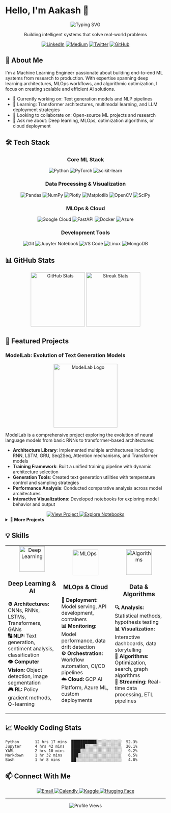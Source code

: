 # Hello, I'm Aakash 👋 

<div align="center">
  <img src="https://readme-typing-svg.herokuapp.com?font=Fira+Code&size=30&duration=3000&pause=1000&color=2E97F7&center=true&vCenter=true&width=600&lines=Machine+Learning+Engineer;Deep+Learning+Enthusiast;MLOps+Practitioner;Algorithm+Specialist" alt="Typing SVG" />
  
  <p>Building intelligent systems that solve real-world problems</p>
  
  [![LinkedIn](https://img.shields.io/badge/LinkedIn-%230077B5.svg?logo=linkedin&logoColor=white)](https://linkedin.com/in/aakashak2k) 
  [![Medium](https://img.shields.io/badge/Medium-12100E?logo=medium&logoColor=white)](https://medium.com/@aakashak2000) 
  [![Twitter](https://img.shields.io/badge/Twitter-%231DA1F2.svg?logo=Twitter&logoColor=white)](https://twitter.com/aakashak2k) 
  [![GitHub](https://img.shields.io/badge/GitHub-100000?logo=github&logoColor=white)](https://github.com/aakashak2000)
</div>

## 🧠 About Me

I'm a Machine Learning Engineer passionate about building end-to-end ML systems from research to production. With expertise spanning deep learning architectures, MLOps workflows, and algorithmic optimization, I focus on creating scalable and efficient AI solutions.

- 🔭 Currently working on: Text generation models and NLP pipelines
- 🌱 Learning: Transformer architectures, multimodal learning, and LLM deployment strategies
- 👯 Looking to collaborate on: Open-source ML projects and research
- 💬 Ask me about: Deep learning, MLOps, optimization algorithms, or cloud deployment

## 🛠️ Tech Stack

<div align="center">

### Core ML Stack
![Python](https://img.shields.io/badge/python-3670A0?style=for-the-badge&logo=python&logoColor=ffdd54)
![PyTorch](https://img.shields.io/badge/PyTorch-%23EE4C2C.svg?style=for-the-badge&logo=PyTorch&logoColor=white)
![scikit-learn](https://img.shields.io/badge/scikit--learn-%23F7931E.svg?style=for-the-badge&logo=scikit-learn&logoColor=white)

### Data Processing & Visualization
![Pandas](https://img.shields.io/badge/pandas-%23150458.svg?style=for-the-badge&logo=pandas&logoColor=white)
![NumPy](https://img.shields.io/badge/numpy-%23013243.svg?style=for-the-badge&logo=numpy&logoColor=white)
![Plotly](https://img.shields.io/badge/Plotly-%233F4F75.svg?style=for-the-badge&logo=plotly&logoColor=white)
![Matplotlib](https://img.shields.io/badge/Matplotlib-%23ffffff.svg?style=for-the-badge&logo=Matplotlib&logoColor=black)
![OpenCV](https://img.shields.io/badge/opencv-%23white.svg?style=for-the-badge&logo=opencv&logoColor=white)
![SciPy](https://img.shields.io/badge/SciPy-%230C55A5.svg?style=for-the-badge&logo=scipy&logoColor=%white)

### MLOps & Cloud
![Google Cloud](https://img.shields.io/badge/GoogleCloud-%234285F4.svg?style=for-the-badge&logo=google-cloud&logoColor=white)
![FastAPI](https://img.shields.io/badge/FastAPI-005571?style=for-the-badge&logo=fastapi)
![Docker](https://img.shields.io/badge/docker-%230db7ed.svg?style=for-the-badge&logo=docker&logoColor=white)
![Azure](https://img.shields.io/badge/azure-%230072C6.svg?style=for-the-badge&logo=microsoftazure&logoColor=white)

### Development Tools
![Git](https://img.shields.io/badge/git-%23F05033.svg?style=for-the-badge&logo=git&logoColor=white)
![Jupyter Notebook](https://img.shields.io/badge/jupyter-%23FA0F00.svg?style=for-the-badge&logo=jupyter&logoColor=white)
![VS Code](https://img.shields.io/badge/VS%20Code-0078d7.svg?style=for-the-badge&logo=visual-studio-code&logoColor=white)
![Linux](https://img.shields.io/badge/Linux-FCC624?style=for-the-badge&logo=linux&logoColor=black)
![MongoDB](https://img.shields.io/badge/MongoDB-%234ea94b.svg?style=for-the-badge&logo=mongodb&logoColor=white)

</div>

## 📊 GitHub Stats

<div align="center">
  <img src="https://github-readme-stats.vercel.app/api?username=aakashak2000&show_icons=true&theme=tokyonight&hide_border=true" alt="GitHub Stats" height="170px"/>
  <img src="https://github-readme-streak-stats.herokuapp.com/?user=aakashak2000&theme=tokyonight&hide_border=true" alt="Streak Stats" height="170px"/>
</div>

## 🚀 Featured Projects

### ModelLab: Evolution of Text Generation Models

<div align="center">
  <img src="https://raw.githubusercontent.com/aakashak2000/aakashak2000/main/ModelLab_logo.png" alt="ModelLab Logo" width="200px"/>
</div>

ModelLab is a comprehensive project exploring the evolution of neural language models from basic RNNs to transformer-based architectures:

- **Architecture Library**: Implemented multiple architectures including RNN, LSTM, GRU, Seq2Seq, Attention mechanisms, and Transformer models
- **Training Framework**: Built a unified training pipeline with dynamic architecture selection
- **Generation Tools**: Created text generation utilities with temperature control and sampling strategies
- **Performance Analysis**: Conducted comparative analysis across model architectures
- **Interactive Visualizations**: Developed notebooks for exploring model behavior and output

<div align="center">
  <a href="https://github.com/aakashak2000/ModelLab">
    <img src="https://img.shields.io/badge/View_Project-181717?style=for-the-badge&logo=github&logoColor=white" alt="View Project"/>
  </a>
  <a href="https://github.com/aakashak2000/ModelLab/blob/main/notebooks/02_model_comparison.ipynb">
    <img src="https://img.shields.io/badge/Explore_Notebooks-F37626?style=for-the-badge&logo=jupyter&logoColor=white" alt="Explore Notebooks"/>
  </a>
</div>

<details>
  <summary><b>📁 More Projects</b></summary>
  
  ### Cloud-Native ML Pipeline
  
  - Engineered an end-to-end ML pipeline on Google Cloud Platform
  - Implemented CI/CD workflows for model training and deployment
  - Developed monitoring solutions for production model performance
  
  ### Computer Vision on Edge Devices
  
  - Designed lightweight CNN architectures for edge deployment
  - Optimized models using quantization and pruning techniques
  - Built custom data pipelines for real-time video processing
</details>

## 💡 Skills

<div align="center">
  <table>
    <tr>
      <td width="33%" align="center">
        <img width="80px" src="https://cdn.jsdelivr.net/gh/devicons/devicon/icons/tensorflow/tensorflow-original.svg" alt="Deep Learning"/>
        <h3>Deep Learning & AI</h3>
        <p align="left">
          <b>⚙️ Architectures:</b> CNNs, RNNs, LSTMs, Transformers, GANs<br>
          <b>🔠 NLP:</b> Text generation, sentiment analysis, classification<br>
          <b>👁️ Computer Vision:</b> Object detection, image segmentation<br>
          <b>🎮 RL:</b> Policy gradient methods, Q-learning
        </p>
      </td>
      <td width="33%" align="center">
        <img width="80px" src="https://cdn.jsdelivr.net/gh/devicons/devicon/icons/kubernetes/kubernetes-plain.svg" alt="MLOps"/>
        <h3>MLOps & Cloud</h3>
        <p align="left">
          <b>🚀 Deployment:</b> Model serving, API development, containers<br>
          <b>📊 Monitoring:</b> Model performance, data drift detection<br>
          <b>⚙️ Orchestration:</b> Workflow automation, CI/CD pipelines<br>
          <b>☁️ Cloud:</b> GCP AI Platform, Azure ML, custom deployments
        </p>
      </td>
      <td width="33%" align="center">
        <img width="80px" src="https://cdn.jsdelivr.net/gh/devicons/devicon/icons/python/python-original.svg" alt="Algorithms"/>
        <h3>Data & Algorithms</h3>
        <p align="left">
          <b>🔍 Analysis:</b> Statistical methods, hypothesis testing<br>
          <b>📊 Visualization:</b> Interactive dashboards, data storytelling<br>
          <b>🧮 Algorithms:</b> Optimization, search, graph algorithms<br>
          <b>🔄 Streaming:</b> Real-time data processing, ETL pipelines
        </p>
      </td>
    </tr>
  </table>
</div>

## 📈 Weekly Coding Stats

```text
Python       12 hrs 17 mins  ███████████░░░░░░░░░░░  52.3%
Jupyter      4 hrs 42 mins   ██████░░░░░░░░░░░░░░░░  20.1%
YAML         2 hrs 10 mins   ████░░░░░░░░░░░░░░░░░░   9.2%
Markdown     1 hr 32 mins    ███░░░░░░░░░░░░░░░░░░░   6.5%
Bash         1 hr 8 mins     ██░░░░░░░░░░░░░░░░░░░░   4.8%
```

## 📫 Connect With Me

<div align="center">
  <a href="mailto:aakashak2000@gmail.com">
    <img src="https://img.shields.io/badge/Email-D14836?style=for-the-badge&logo=gmail&logoColor=white" alt="Email"/>
  </a>
  <a href="https://calendly.com/aakashak2000">
    <img src="https://img.shields.io/badge/Schedule_Meeting-4285F4?style=for-the-badge&logo=google-calendar&logoColor=white" alt="Calendly"/>
  </a>
  <a href="https://www.kaggle.com/aakashak2000">
    <img src="https://img.shields.io/badge/Kaggle-20BEFF?style=for-the-badge&logo=kaggle&logoColor=white" alt="Kaggle"/>
  </a>
  <a href="https://huggingface.co/aakashak2000">
    <img src="https://img.shields.io/badge/🤗_Hugging_Face-FFD21E?style=for-the-badge" alt="Hugging Face"/>
  </a>
</div>

---

<div align="center">
  <img src="https://komarev.com/ghpvc/?username=aakashak2000&label=Profile%20Views&color=0e75b6&style=flat" alt="Profile Views" />
</div>
